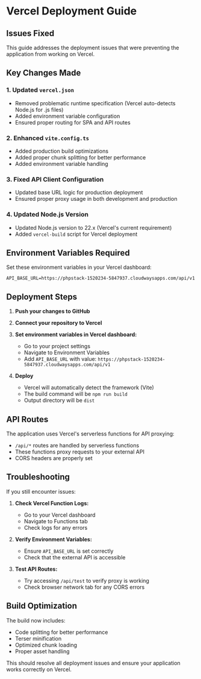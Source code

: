 # Vercel Deployment Guide

## Issues Fixed

This guide addresses the deployment issues that were preventing the application from working on Vercel.

## Key Changes Made

### 1. Updated `vercel.json`
- Removed problematic runtime specification (Vercel auto-detects Node.js for .js files)
- Added environment variable configuration
- Ensured proper routing for SPA and API routes

### 2. Enhanced `vite.config.ts`
- Added production build optimizations
- Added proper chunk splitting for better performance
- Added environment variable handling

### 3. Fixed API Client Configuration
- Updated base URL logic for production deployment
- Ensured proper proxy usage in both development and production

### 4. Updated Node.js Version
- Updated Node.js version to 22.x (Vercel's current requirement)
- Added `vercel-build` script for Vercel deployment

## Environment Variables Required

Set these environment variables in your Vercel dashboard:

```
API_BASE_URL=https://phpstack-1520234-5847937.cloudwaysapps.com/api/v1
```

## Deployment Steps

1. **Push your changes to GitHub**
2. **Connect your repository to Vercel**
3. **Set environment variables in Vercel dashboard:**
   - Go to your project settings
   - Navigate to Environment Variables
   - Add `API_BASE_URL` with value: `https://phpstack-1520234-5847937.cloudwaysapps.com/api/v1`

4. **Deploy**
   - Vercel will automatically detect the framework (Vite)
   - The build command will be `npm run build`
   - Output directory will be `dist`

## API Routes

The application uses Vercel's serverless functions for API proxying:
- `/api/*` routes are handled by serverless functions
- These functions proxy requests to your external API
- CORS headers are properly set

## Troubleshooting

If you still encounter issues:

1. **Check Vercel Function Logs:**
   - Go to your Vercel dashboard
   - Navigate to Functions tab
   - Check logs for any errors

2. **Verify Environment Variables:**
   - Ensure `API_BASE_URL` is set correctly
   - Check that the external API is accessible

3. **Test API Routes:**
   - Try accessing `/api/test` to verify proxy is working
   - Check browser network tab for any CORS errors

## Build Optimization

The build now includes:
- Code splitting for better performance
- Terser minification
- Optimized chunk loading
- Proper asset handling

This should resolve all deployment issues and ensure your application works correctly on Vercel.
